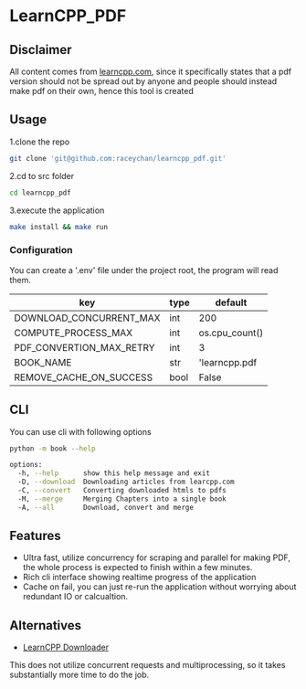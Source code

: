 # LearnCPP_PDF

## Disclaimer

All content comes from [learncpp.com](https://learncpp.com), since it specifically states that a pdf version should not be spread out by anyone and people should instead make pdf on their own, hence this tool is created

## Usage

1.clone the repo

```bash
git clone 'git@github.com:raceychan/learncpp_pdf.git'
```

2.cd to src folder

```bash
cd learncpp_pdf
```

3.execute the application

```bash
make install && make run
```

### Configuration

You can create a '.env' file under the project root, the program will read them.

| key| type| default|
| --- | --- | --- |
| DOWNLOAD_CONCURRENT_MAX |int | 200 |
| COMPUTE_PROCESS_MAX | int | os.cpu_count() |
| PDF_CONVERTION_MAX_RETRY | int | 3 |
| BOOK_NAME | str | 'learncpp.pdf |
| REMOVE_CACHE_ON_SUCCESS | bool | False |

## CLI

You can use cli with following options
```bash
python -m book --help
```

```bash
options:
  -h, --help      show this help message and exit
  -D, --download  Downloading articles from learcpp.com
  -C, --convert   Converting downloaded htmls to pdfs
  -M, --merge     Merging Chapters into a single book
  -A, --all       Download, convert and merge
```

## Features

- Ultra fast, utilize concurrency for scraping and parallel for making PDF, the whole process is expected to finish within a few minutes.
- Rich cli interface showing realtime progress of the application
- Cache on fail, you can just re-run the application without worrying about redundant IO or calcualtion.

## Alternatives

- [LearnCPP Downloader](https://github.com/amalrajan/learncpp-download/tree/master)

This does not utilize concurrent requests and multiprocessing, so it takes substantially more time to do the job.
